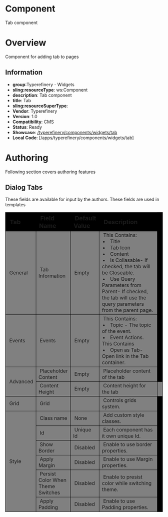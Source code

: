 # Component

Tab component

# Overview

Component for adding tab to pages

## Information

- **group**:Typerefinery - Widgets
- **sling:resourceType**: ws:Component
- **description**: Tab component
- **title**: Tab
- **sling:resourceSuperType**:
- **Vendor**: Typerefinery
- **Version**: 1.0
- **Compatibility**: CMS
- **Status**: Ready
- **Showcase**: [/typerefinery/components/widgets/tab](http://localhost:8080/apps/websight/index.html/content/typerefinery-showcase/pages/components/widgets/tab::editor)
- **Local Code**: [/apps/typerefinery/components/widgets/tab]

# Authoring

Following section covers authoring features

## Dialog Tabs

These fields are available for input by the authors. These fields are used in templates

<table style="border-spacing: 1px;border-collapse: separate;width: 100.0%;text-align: left;background-color: black; text-indent: 4px;">
    <thead style="font-size: larger;">
        <tr>
            <th style="width: 8%;">Tab</th>
            <th style="width: 8%;">Field Name</th>
            <th style="width: 8%;">Default Value</th>
            <th>Description</th>
        </tr>
    </thead>
    <tbody style="background-color: gray;">
        <tr>
            <td rowspan="1"> General</td>
            <td>Tab Information</td>
            <td>Empty</td>
            <td>This Contains:<li>Title</li><li>Tab Icon</li><li>Content</li><li>Is Collasable- If checked, the tab will be Closeable.</li><li>Use Query Parameters from Parent- If checked, the tab will use the query parameters from the parent page.</li> </td>
        </tr>
        <tr>
            <td rowspan="1">Events</td>
            <td>Events</td>
            <td>Empty</td>
            <td>This Contains: <li>Topic - The topic of the event.</li><li>Event Actions. This Contains <li>Open as Tab- Open link in the Tab container.</li> </li></td>
        </tr>
        <tr>
            <td rowspan="2">Advanced</td>
            <td>Placeholder Content</td>
            <td>Empty</td>
            <td>Placeholder content of the tab</td>
        </tr>
        <tr>
            <td>Content Height</td>
            <td>Empty</td>
            <td>Content height for the tab</td>
            <td></td>
        </tr>
        <tr>
            <td>Grid</td>
            <td>Grid</td>
            <td></td>
            <td>Controls grids system.</td>
        </tr>
              <tr>
            <td rowspan="6"> Style</td>
            <td>Class name</td>
            <td>None</td>
            <td>Add custom style classes.</td>
        </tr>
        <tr>
            <td>Id</td>
            <td>Unique Id</td>
            <td>Each component has it own unique Id.</td>
        </tr>
                <tr>
            <td>Show Border</td>
            <td>Disabled</td>
            <td>Enable to use border properties.</td>
        </tr>
                <tr>
            <td>Apply Margin</td>
            <td>Disabled</td>
            <td>Enable to use Margin properties.</td>
        </tr>
                <tr>
            <td>Persist Color When Theme Switches</td>
            <td>Disabled</td>
            <td>Enable to presist color while switching theme.</td>
        </tr>
                <tr>
            <td>Apply Padding</td>
            <td>Disabled</td>
            <td>Enable to use Padding properties.</td>
        </tr>
    </tbody>
</table>
